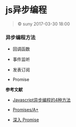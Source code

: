 # js异步编程

> &copy; suny 2017-03-30 18:00


### 异步编程方法

- 回调函数

- 事件监听

- 发表订阅

- Promise







**参考文献**

- [Javascript异步编程的4种方法](http://www.ruanyifeng.com/blog/2012/12/asynchronous%EF%BC%BFjavascript.html)

- [Promises/A+](https://promisesaplus.com/)

- [深入 Promise](https://zhuanlan.zhihu.com/p/25178630)